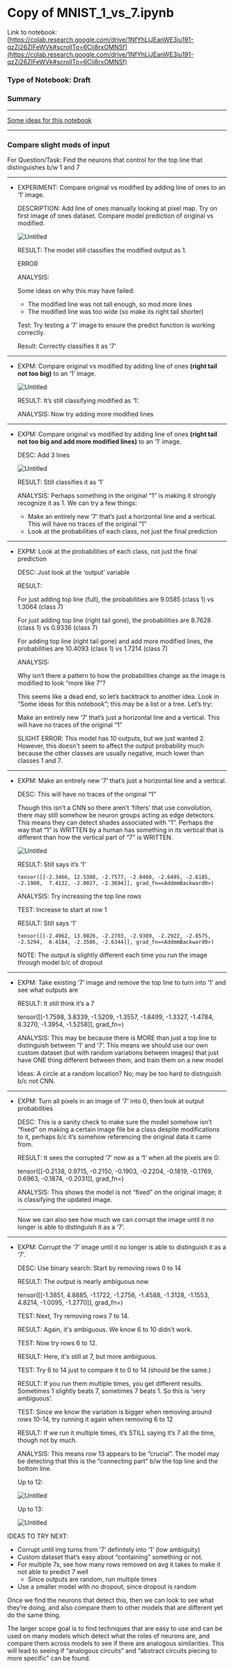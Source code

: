 # Copy of MNIST_1_vs_7.ipynb

Link to notebook: [https://colab.research.google.com/drive/1NfYhLjJEanWE3iu191-qzZi26ZIFeWVk#scrollTo=6Cli8rxOMNSf](https://colab.research.google.com/drive/1NfYhLjJEanWE3iu191-qzZi26ZIFeWVk#scrollTo=6Cli8rxOMNSf)

### Type of Notebook: Draft

### Summary

---

[Some ideas for this notebook](Copy%20of%20MNIST_1_vs_7%20ipynb%20cd1482eb130b428681a298e72f020f76/Some%20ideas%20for%20this%20notebook%20f02bae3682334542819d5b2dfab0d8a5.md)

---

### Compare slight mods of input

For Question/Task: Find the neurons that control for the top line that distinguishes b/w 1 and 7

---

- EXPERIMENT: Compare original vs modified by adding line of ones to an ‘1’ image.
    
    DESCRIPTION:  Add line of ones manually looking at pixel map. Try on first image of ones dataset. Compare model prediction of original vs modified.
    
    ![Untitled](Copy%20of%20MNIST_1_vs_7%20ipynb%20cd1482eb130b428681a298e72f020f76/Untitled.png)
    
    RESULT: The model still classifies the modified output as 1.
    
    ERROR
    
    ANALYSIS: 
    
    Some ideas on why this may have failed:
    
    - The modified line was not tall enough, so mod more lines
    - The modified line was too wide (so make its right tail shorter)
    
    Test: Try testing a ‘7’ image to ensure the predict function is working correctly.
    
    Result: Correctly classifies it as ‘7’
    

---

- EXPM: Compare original vs modified by adding line of ones **(right tail not too big)** to an ‘1’ image.
    
    ![Untitled](Copy%20of%20MNIST_1_vs_7%20ipynb%20cd1482eb130b428681a298e72f020f76/Untitled%201.png)
    
    RESULT: It’s still classifying modified as ‘1’.
    
    ANALYSIS: Now try adding more modified lines
    

---

- EXPM: Compare original vs modified by adding line of ones **(right tail not too big and add more modified lines)** to an ‘1’ image.
    
    DESC:  Add 3 lines 
    
    ![Untitled](Copy%20of%20MNIST_1_vs_7%20ipynb%20cd1482eb130b428681a298e72f020f76/Untitled%202.png)
    
    RESULT: Still classifies it as ‘1’
    
    ANALYSIS: Perhaps something in the original “1” is making it strongly recognize it as 1. We can try a few things:
    
    - Make an entirely new ‘7’ that’s just a horizontal line and a vertical. This will have no traces of the original “1”
    - Look at the probabilities of each class, not just the final prediction

---

- EXPM: Look at the probabilities of each class, not just the final prediction
    
    DESC: Just look at the ‘output’ variable
    
    RESULT: 
    
    For just adding top line (full), the probabilities are 9.0585 (class 1) vs 1.3064 (class 7)
    
    For just adding top line (right tail gone), the probabilities are 8.7628 (class 1) vs 0.9336 (class 7)
    
    For adding top line (right tail gone) and add more modified lines, the probabilities are 10.4093 (class 1) vs 1.7214 (class 7)
    
    ANALYSIS:
    
    Why isn’t there a pattern to how the probabilities change as the image is modified to look “more like 7”?
    
    This seems like a dead end, so let’s backtrack to another idea. Look in “Some ideas for this notebook”; this may be a list or a tree. Let’s try:
    
    Make an entirely new ‘7’ that’s just a horizontal line and a vertical. This will have no traces of the original “1”
    
    SLIGHT ERROR: This model has 10 outputs, but we just wanted 2. However, this doesn't seem to affect the output probability much because the other classes are usually negative, much lower than classes 1 and 7.
    

---

- EXPM: Make an entirely new ‘7’ that’s just a horizontal line and a vertical.
    
    DESC: This will have no traces of the original “1”
    
    Though this isn’t a CNN so there aren’t ‘filters’ that use convolution, there may still somehow be neuron groups acting as edge detectors. This means they can detect shades associated with “1”. Perhaps the way that “1” is WRITTEN by a human has something in its vertical that is different than how the vertical part of “7” is WRITTEN. 
    
    ![Untitled](Copy%20of%20MNIST_1_vs_7%20ipynb%20cd1482eb130b428681a298e72f020f76/Untitled%203.png)
    
    RESULT: Still says it’s ‘1’
    
    `tensor([[-2.3466, 12.5388, -2.7577, -2.8460, -2.6495, -2.6185, -2.1980,  7.4132,
             -2.0027, -2.3694]], grad_fn=<AddmmBackward0>)`
    
    ANALYSIS: Try increasing the top line rows
    
    TEST: Increase to start at row 1
    
    RESULT: Still says ‘1’
    
    `tensor([[-2.4962, 13.0826, -2.2703, -2.9389, -2.2922, -2.8575, -2.5294,  6.4184,
             -2.3506, -2.6344]], grad_fn=<AddmmBackward0>)`
    
    NOTE: The output is slightly different each time you run the image through model b/c of dropout
    

---

- EXPM: Take existing ‘7’ image and remove the top line to turn into ‘1’ and see what outputs are
    
    RESULT: It still think it’s a 7
    
    tensor([[-1.7598,  3.8339, -1.5209, -1.3557, -1.8499, -1.3327, -1.4784,  8.3270,
    -1.3954, -1.5258]], grad_fn=<AddmmBackward0>)
    
    ANALYSIS: This may be because there is MORE than just a top line to distinguish between ‘1’ and ‘7’. This means we should use our own custom dataset (but with random variations between images) that just have ONE thing different between them, and train them on a new model
    
    Ideas: A circle at a random location? No; may be too hard to distnguish b/c not CNN.
    

---

- EXPM: Turn all pixels in an image of ‘7’ into 0, then look at output probabilities
    
    DESC: This is a sanity check to make sure the model somehow isn’t “fixed” on making a certain image file be a class despite modifications to it, perhaps b/c it’s somehow referencing the original data it came from.
    
    RESULT: It sees the corrupted ‘7’ now as a ‘1’ when all the pixels are 0:
    
    tensor([[-0.2138,  0.9715, -0.2150, -0.1903, -0.2204, -0.1819, -0.1769,  0.6963,
    -0.1874, -0.2031]], grad_fn=<AddmmBackward0>)
    
    ANALYSIS: This shows the model is not “fixed” on the original image; it is classifying the updated image. 
    
    ---
    
    Now we can also see how much we can corrupt the image until it no longer is able to distinguish it as a ‘7’.
    

---

- EXPM: Corrupt the ‘7’ image until it no longer is able to distinguish it as a ‘7’.
    
    DESC: Use binary search: Start by removing rows 0 to 14
    
    RESULT: The output is nearly ambiguous now
    
    tensor([[-1.3851,  4.8885, -1.1722, -1.2756, -1.4588, -1.3128, -1.1553,  4.8214,
    -1.0095, -1.2770]], grad_fn=<AddmmBackward0>)
    
    TEST: Next, Try removing rows 7 to 14.
    
    RESULT: Again, it's ambiguous. We know 6 to 10 didn't work. 
    
    TEST: Now try rows 6 to 12.
    
    RESULT: Here, it's still at 7, but more ambiguous. 
    
    TEST: Try 6 to 14 just to compare it to 0 to 14 (should be the same.)
    
    RESULT: If you run them multiple times, you get different results. Sometimes 1 slightly beats 7, sometimes 7 beats 1. So this is ‘very ambiguous’.
    
    TEST: Since we know the variation is bigger when removing around rows 10-14, try running it again when removing 6 to 12
    
    RESULT: If we run it multiple times, it’s STILL saying it’s 7 all the time, though not by much. 
    
    ANALYSIS: This means row 13 appears to be “crucial”. The model may be detecting that this is the “connecting part” b/w the top line and the bottom line. 
    
    Up to 12:
    
    ![Untitled](Copy%20of%20MNIST_1_vs_7%20ipynb%20cd1482eb130b428681a298e72f020f76/Untitled%204.png)
    
    Up to 13:
    
    ![Untitled](Copy%20of%20MNIST_1_vs_7%20ipynb%20cd1482eb130b428681a298e72f020f76/Untitled%205.png)
    

IDEAS TO TRY NEXT:

- Corrupt until img turns from ‘7’ definitely into ‘1’ (low ambiguity)
- Custom dataset that’s easy about “containing” something or not.
- For multiple 7s, see how many rows removed on avg it takes to make it not able to predict 7 well
    - Since outputs are random, run multiple times
- Use a smaller model with no dropout, since dropout is random

Once we find the neurons that detect this, then we can look to see what they’re doing, and also compare them to other models that are different yet do the same thing.

The larger scope goal is to find techniques that are easy to use and can be used on many models which detect what the roles of neurons are, and compare them across models to see if there are analogous similarities. This will lead to seeing if “analogous circuits” and “abstract circuits piecing to more specific” can be found.